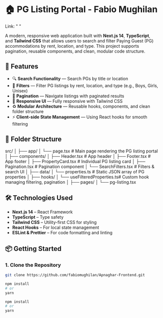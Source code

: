 # 🏠 PG Listing Portal - Fabio Mughilan

Link: " "

A modern, responsive web application built with **Next.js 14**, **TypeScript**, and **Tailwind CSS** that allows users to search and filter Paying Guest (PG) accommodations by rent, location, and type. This project supports pagination, reusable components, and clean, modular code structure.

## 🚀 Features

- 🔍 **Search Functionality** — Search PGs by title or location
- 📍 **Filters** — Filter PG listings by rent, location, and type (e.g., Boys, Girls, Unisex)
- 📄 **Pagination** — Navigate listings with paginated results
- 🎨 **Responsive UI** — Fully responsive with Tailwind CSS
- ♻️ **Modular Architecture** — Reusable hooks, components, and clean folder structure
- ⚡ **Client-side State Management** — Using React hooks for smooth filtering

## 📁 Folder Structure

src/
│
├── app/
│ └── page.tsx # Main page rendering the PG listing portal
│
├── components/
│ ├── Header.tsx # App header
│ ├── Footer.tsx # App footer
│ ├── PropertyCard.tsx # Individual PG listing card
│ ├── Pagination.tsx # Pagination component
│ └── SearchFilters.tsx # Filters & search UI
│
├── data/
│ └── properties.ts # Static JSON array of PG properties
│
├── hooks/
│ └── useFilteredProperties.ts# Custom hook managing filtering, pagination
│
├── pages/
│ └── pg-listing.tsx 


## 🛠️ Technologies Used

- **Next.js 14** – React Framework
- **TypeScript** – Type safety
- **Tailwind CSS** – Utility-first CSS for styling
- **React Hooks** – For local state management
- **ESLint & Prettier** – For code formatting and linting

## 📦 Getting Started

### 1. Clone the Repository

```bash
git clone https://github.com/fabiomughilan/Apnaghar-Frontend.git

npm install
# or
yarn

npm install
# or
yarn


